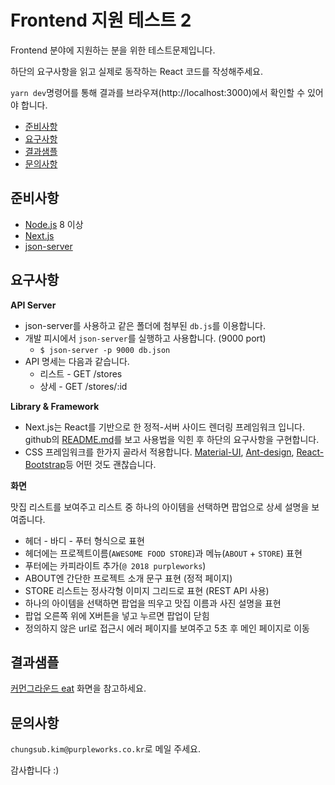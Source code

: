 # Frontend 지원 테스트 2

Frontend 분야에 지원하는 분을 위한 테스트문제입니다.

하단의 요구사항을 읽고 실제로 동작하는 React 코드를 작성해주세요.

`yarn dev`명령어를 통해 결과를 브라우져(http://localhost:3000)에서 확인할 수 있어야 합니다.

- [준비사항](#준비사항)
- [요구사항](#요구사항)
- [결과샘플](#결과샘플)
- [문의사항](#문의사항)

## 준비사항

- [Node.js](https://nodejs.org/ko/) 8 이상
- [Next.js](https://github.com/zeit/next.js/)
- [json-server](https://github.com/typicode/json-server)

## 요구사항

**API Server**

- json-server를 사용하고 같은 폴더에 첨부된 `db.js`를 이용합니다.
- 개발 피시에서 `json-server`를 실행하고 사용합니다. (9000 port)
  - `$ json-server -p 9000 db.json`
- API 명세는 다음과 같습니다.
  - 리스트 - GET /stores
  - 상세 - GET /stores/:id

**Library & Framework**

- Next.js는 React를 기반으로 한 정적-서버 사이드 렌더링 프레임워크 입니다. github의 [README.md](https://github.com/zeit/next.js/)를 보고 사용법을 익힌 후 하단의 요구사항을 구현합니다.
- CSS 프레임워크를 한가지 골라서 적용합니다. [Material-UI](https://github.com/callemall/material-ui), [Ant-design](https://github.com/ant-design/ant-design), [React-Bootstrap](https://github.com/react-bootstrap/react-bootstrap)등 어떤 것도 괜찮습니다. 

**화면**

맛집 리스트를 보여주고 리스트 중 하나의 아이템을 선택하면 팝업으로 상세 설명을 보여줍니다.

- 헤더 - 바디 - 푸터 형식으로 표현
- 헤더에는 프로젝트이름(`AWESOME FOOD STORE`)과 메뉴(`ABOUT` + `STORE`) 표현
- 푸터에는 카피라이트 추가(`@ 2018 purpleworks`)
- ABOUT엔 간단한 프로젝트 소개 문구 표현 (정적 페이지)
- STORE 리스트는 정사각형 이미지 그리드로 표현 (REST API 사용)
- 하나의 아이템을 선택하면 팝업을 띄우고 맛집 이름과 사진 설명을 표현
- 팝업 오른쪽 위에 X버튼을 넣고 누르면 팝업이 닫힘
- 정의하지 않은 url로 접근시 에러 페이지를 보여주고 5초 후 메인 페이지로 이동

## 결과샘플

[커먼그라운드 eat](https://www.common-ground.co.kr/eat) 화면을 참고하세요.

## 문의사항

`chungsub.kim@purpleworks.co.kr`로 메일 주세요.

감사합니다 :)
